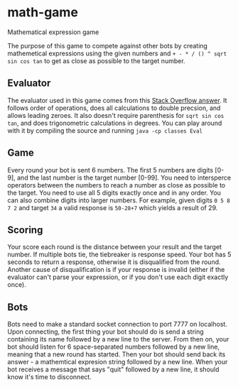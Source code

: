 # math-game
Mathematical expression game

The purpose of this game to compete against other bots by creating mathemetical expressions using the given numbers and `+ - * / () ^ sqrt sin cos tan` to get as close as possible to the target number.

Evaluator
-----
The evaluator used in this game comes from this [Stack Overflow answer](https://stackoverflow.com/a/26227947/5311008). It follows order of operations, does all calculations to double precsion, and allows leading zeroes. It also doesn't require parenthesis for `sqrt sin cos tan`, and does trigonometric calculations in degrees. You can play around with it by compiling the source and running `java -cp classes Eval`

Game 
-----
Every round your bot is sent 6 numbers. The first 5 numbers are digits [0-9], and the last number is the target number [0-99]. You need to intersperce operators between the numbers to reach a number as close as possible to the target. You need to use all 5 digits exactly once and in any order. You can also combine digits into larger numbers. For example, given digits `0 5 8 7 2` and target `34` a valid response is `50-28+7` which yields a result of 29.

Scoring
------

Your score each round is the distance between your result and the target number. If multiple bots tie, the tiebreaker is response speed. Your bot has 5 seconds to return a response, otherwise it is disqualified from the round. Another cause of disqualification is if your response is invalid (either if the evaluator can't parse your expression, or if you don't use each digit exactly once).

Bots
----

Bots need to make a standard socket connection to port 7777 on localhost. Upon connecting, the first thing your bot should do is send a string containing its name followed by a new line to the server. From then on, your bot should listen for 6 space-separated numbers followed by a new line, meaning that a new round has started. Then your bot should send back its answer - a mathemtical expresion string followed by a new line. When your bot receives a message that says "quit" followed by a new line, it should know it's time to disconnect.
